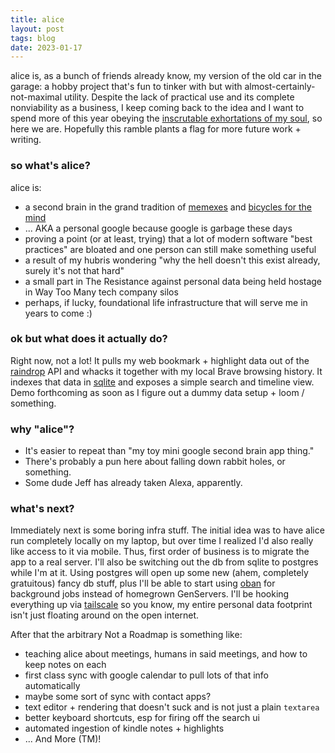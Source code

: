 ```yaml
---
title: alice
layout: post
tags: blog
date: 2023-01-17
---
```


alice is, as a bunch of friends already know, my version of the old car in the garage: a hobby project that's fun to
tinker with but with almost-certainly-not-maximal utility.  Despite the lack of practical use and its complete
nonviability as a business, I keep coming back to the idea and I want to spend more of this year obeying the
[inscrutable exhortations of my soul](https://www.gocomics.com/calvinandhobbes/2015/03/16), so here we are.  Hopefully
this ramble plants a flag for more future work + writing.

### so what's alice?

alice is:
- a second brain in the grand tradition of [memexes](https://en.wikipedia.org/wiki/Memex) and [bicycles for the mind](https://www.themarginalian.org/2011/12/21/steve-jobs-bicycle-for-the-mind-1990/)
- ... AKA a personal google because google is garbage these days
- proving a point (or at least, trying) that a lot of modern software "best practices" are bloated and one person can still make something useful
- a result of my hubris wondering "why the hell doesn't this exist already, surely it's not that hard"
- a small part in The Resistance against personal data being held hostage in Way Too Many tech company silos
- perhaps, if lucky, foundational life infrastructure that will serve me in years to come :)

### ok but what does it actually do?

Right now, not a lot!  It pulls my web bookmark + highlight data out of the [raindrop](https://raindrop.io/) API and
whacks it together with my local Brave browsing history.  It indexes that data in
[sqlite](https://www.sqlite.org/fts5.html) and exposes a simple search and timeline view.  Demo forthcoming as soon as
I figure out a dummy data setup + loom / something.

### why "alice"?

- It's easier to repeat than "my toy mini google second brain app thing."
- There's probably a pun here about falling down rabbit holes, or something.
- Some dude Jeff has already taken Alexa, apparently.

### what's next?

Immediately next is some boring infra stuff.  The initial idea was to have alice run completely locally on my laptop,
but over time I realized I'd also really like access to it via mobile.  Thus, first order of business is to migrate the
app to a real server.  I'll also be switching out the db from sqlite to postgres while I'm at it.  Using postgres will
open up some new (ahem, completely gratuitous) fancy db stuff, plus I'll be able to start using
[oban](https://hexdocs.pm/oban/Oban.html) for background jobs instead of homegrown GenServers.  I'll be hooking
everything up via [tailscale](https://tailscale.com/) so you know, my entire personal data footprint isn't just floating
around on the open internet.

After that the arbitrary Not a Roadmap is something like:
- teaching alice about meetings, humans in said meetings, and how to keep notes on each
- first class sync with google calendar to pull lots of that info automatically
- maybe some sort of sync with contact apps?
- text editor + rendering that doesn't suck and is not just a plain `textarea`
- better keyboard shortcuts, esp for firing off the search ui
- automated ingestion of kindle notes + highlights
- ... And More (TM)!
